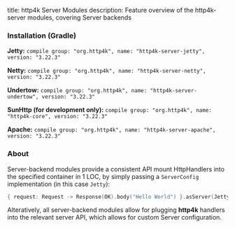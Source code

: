 title: http4k Server Modules
description: Feature overview of the http4k-server modules, covering Server backends

### Installation (Gradle)
**Jetty:** ```compile group: "org.http4k", name: "http4k-server-jetty", version: "3.22.3"```

**Netty:** ```compile group: "org.http4k", name: "http4k-server-netty", version: "3.22.3"```

**Undertow:** ```compile group: "org.http4k", name: "http4k-server-undertow", version: "3.22.3"```

**SunHttp (for development only):** ```compile group: "org.http4k", name: "http4k-core", version: "3.22.3"```

**Apache:** ```compile group: "org.http4k", name: "http4k-server-apache", version: "3.22.3"```

### About
Server-backend modules provide a consistent API mount HttpHandlers into the specified container in 1 LOC, by simply passing a `ServerConfig` implementation (in this case `Jetty`):

```kotlin
{ request: Request -> Response(OK).body("Hello World") }.asServer(Jetty(8000)).start().block()
```
Alteratively, all server-backend modules allow for plugging **http4k** handlers into the relevant server API, which allows for custom Server configuration.
